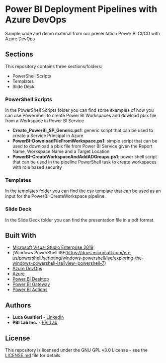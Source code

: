 # Power BI Deployment Pipelines with Azure DevOps
Sample code and demo material from our presentation Power BI CI/CD with Azure DevOps

## Sections

This repository contains three sections/folders:
* PowerShell Scripts
* Templates
* Slide Deck

### PowerShell Scripts

In the PowerShell Scripts folder you can find some examples of how you can use PowerShell to create Power BI Workspaces and dowload pbix file from a Workspace in Power BI Service

* **Create_PowerBI_SP_Generic.ps1**: generic script that can be used to create a Service Principal in Azure
* **PowerBI-DownloadFileFromWorkspace.ps1**: simple script that can be used to download a pbix file from Power BI Service given the Report Name, Workspace Name and a Target Location
* **PowerBI-CreateWorkspaceAndAddADGroups.ps1**: power shell script that can be used in the pipeline PowerShell task to create workspaces with role based security

### Templates

In the templates folder you can find the csv template that can be used as an input for the PowerBI-CreateWorkspace pipeline.

### Slide Deck

In the Slide Deck folder you can find the presentation file in a pdf format.

## Built With

* [Microsoft Visual Studio Enterprise 2019 ](https://visualstudio.microsoft.com/vs/enterprise/)
* [Windows PowerShell ISE(https://docs.microsoft.com/en-us/powershell/scripting/windows-powershell/ise/exploring-the-windows-powershell-ise?view=powershell-7)
* [Azure DevOps](https://azure.microsoft.com/en-ca/services/devops/)
* [Azure](https://azure.microsoft.com/en-ca/)
* [Power BI Desktop](https://powerbi.microsoft.com/en-us/desktop/)
* [Power BI Gateway](https://powerbi.microsoft.com/en-us/gateway/)
* [Power BI Actions](https://marketplace.visualstudio.com/items?itemName=maikvandergaag.maikvandergaag-power-bi-actions)


## Authors

* **Luca Gualtieri** - [LinkedIn](https://www.linkedin.com/in/lucagualtieri/)
* **PBI Lab Inc.** - [PBI Lab](https://www.pbilab.com)

## License

This repository is licensed under the GNU GPL v3.0 License - see the [LICENSE.md](LICENSE.md) file for details.

